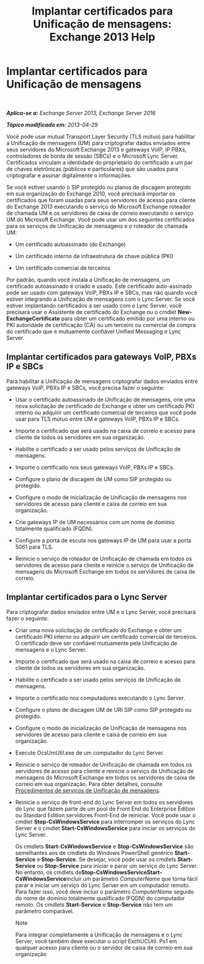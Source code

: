 ﻿---
title: 'Implantar certificados para Unificação de mensagens: Exchange 2013 Help'
TOCTitle: Implantar certificados para Unificação de mensagens
ms:assetid: 95658f6f-eac2-4674-90e7-f2d3f25c5242
ms:mtpsurl: https://technet.microsoft.com/pt-br/library/Ee681661(v=EXCHG.150)
ms:contentKeyID: 52058858
ms.date: 05/22/2018
mtps_version: v=EXCHG.150
ms.translationtype: MT
---

# Implantar certificados para Unificação de mensagens

 

_**Aplica-se a:** Exchange Server 2013, Exchange Server 2016_

_**Tópico modificado em:** 2013-04-29_

Você pode usar mutual Transport Layer Security (TLS mútuo) para habilitar a Unificação de mensagens (UM) para criptografar dados enviados entre seus servidores do Microsoft Exchange 2013 e gateways VoIP, IP PBXs, controladores de borda de sessão (SBCs) e o Microsoft Lync Server. Certificados vinculam a identidade do proprietário do certificado a um par de chaves eletrônicas (públicos e particulares) que são usados para criptografar e assinar digitalmente o informações.

Se você estiver usando o SIP protegido ou planos de discagem protegido em sua organização do Exchange 2010, você precisará importar os certificados que foram usadas para seus servidores de acesso para cliente do Exchange 2013 executando o serviço do Microsoft Exchange roteador de chamada UM e os servidores de caixa de correio executando o serviço UM do Microsoft Exchange. Você pode usar um dos seguintes certificados para os serviços de Unificação de mensagens e o roteador de chamada UM:

  - Um certificado autoassinado (do Exchange)

  - Um certificado interno de infraestrutura de chave pública (PKI)

  - Um certificado comercial de terceiros

Por padrão, quando você instala a Unificação de mensagens, um certificado autoassinado é criado e usado. Este certificado auto-assinado pode ser usado com gateways VoIP, PBXs IP e SBCs, mas não quando você estiver integrando a Unificação de mensagens com o Lync Server. Se você estiver implantando certificados a ser usado com o Lync Server, você precisará usar o Assistente de certificado do Exchange ou o cmdlet **New-ExchangeCertificate** para obter um certificado emitido por uma interno ou PKI autoridade de certificação (CA) ou um terceiro ou comercial de compra do certificado que é mutuamente confiável Unified Messaging e Lync Server.

## Implantar certificados para gateways VoIP, PBXs IP e SBCs

Para habilitar a Unificação de mensagens criptografar dados enviados entre gateways VoIP, PBXs IP e SBCs, você precisa fazer o seguinte:

  - Usar o certificado autoassinado de Unificação de mensagens, crie uma nova solicitação de certificado do Exchange e obter um certificado PKI interno ou adquirir um certificado comercial de terceiros que você pode usar para TLS mútuo entre UM e gateways VoIP, PBXs IP e SBCs.

  - Importe o certificado que será usado na caixa de correio e acesso para cliente de todos os servidores em sua organização.

  - Habilite o certificado a ser usado pelos serviços de Unificação de mensagens.

  - Importe o certificado nos seus gateways VoIP, PBXs IP e SBCs.

  - Configure o plano de discagem de UM como SIP protegido ou protegido.

  - Configure o modo de inicialização de Unificação de mensagens nos servidores de acesso para cliente e caixa de correio em sua organização.

  - Crie gateways IP de UM necessários com um nome de domínio totalmente qualificado (FQDN).

  - Configure a porta de escuta nos gateways IP de UM para usar a porta 5061 para TLS.

  - Reinicie o serviço de roteador de Unificação de chamada em todos os servidores de acesso para cliente e reinicie o serviço de Unificação de mensagens do Microsoft Exchange em todos os servidores de caixa de correio.

## Implantar certificados para o Lync Server

Para criptografar dados enviados entre UM e o Lync Server, você precisará fazer o seguinte:

  - Criar uma nova solicitação de certificado do Exchange e obter um certificado PKI interno ou adquirir um certificado comercial de terceiros. O certificado deve ser confiável mutuamente pela Unificação de mensagens e o Lync Server.

  - Importe o certificado que será usado na caixa de correio e acesso para cliente de todos os servidores em sua organização.

  - Habilite o certificado a ser usado pelos serviços de Unificação de mensagens.

  - Importe o certificado nos computadores executando o Lync Server.

  - Configure o plano de discagem UM de URI SIP como SIP protegido ou protegido.

  - Configure o modo de inicialização de Unificação de mensagens nos servidores de acesso para cliente e caixa de correio em sua organização.

  - Execute OcsUmUtil.exe de um computador do Lync Server.

  - Reinicie o serviço de roteador de Unificação de chamada em todos os servidores de acesso para cliente e reinicie o serviço de Unificação de mensagens do Microsoft Exchange em todos os servidores de caixa de correio em sua organização. Para obter detalhes, consulte [Procedimentos de serviços de Unificação de mensagens](um-services-procedures-exchange-2013-help.md).

  - Reinicie o serviço de front-end do Lync Server em todos os servidores do Lync que fazem parte de um pool de Front End do Enterprise Edition ou Standard Edition servidores Front-End de reiniciar. Você pode usar o cmdlet **Stop-CsWindowsService** para interromper os serviços do Lync Server e o cmdlet **Start-CsWindowsService** para iniciar os serviços do Lync Server.
    
    Os cmdlets **Start-CsWindowsService** e **Stop-CsWindowsService** são semelhantes aos de cmdlets do Windows PowerShell genérico **Start-Service** e **Stop-Service**. Se desejar, você pode usar os cmdlets **Start-Service** ou **Stop-Service** para iniciar e parar um serviço do Lync Server. No entanto, os cmdlets de**Stop-CsWindowsServiceStart-CsWindowsService**incluir um parâmetro *ComputerName* que torna fácil parar e iniciar um serviço do Lync Server em um computador remoto. Para fazer isso, você deve incluir o parâmetro *ComputerName* seguido do nome de domínio totalmente qualificado (FQDN) do computador remoto. Os cmdlets **Start-Service** e **Stop-Service** não tem um parâmetro comparável.
    

    > [!NOTE]
    > Para integrar completamente a Unificação de mensagens e o Lync Server, você também deve executar o script ExchUCUtil. Ps1 em qualquer acesso para cliente ou o servidor de caixa de correio em sua organização


